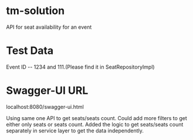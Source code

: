 # tm-solution
API for seat availability for an event


# Test Data
Event ID -- 1234 and 111.(Please find it in SeatRepositoryImpl)

# Swagger-UI URL
localhost:8080/swagger-ui.html


Using same one API to get seats/seats count. Could add more filters to get either only seats or seats count.
Added the logic to get seats/seats count separately in service layer to get the data independently.